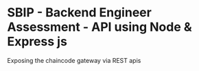 # SBIP - Backend Engineer Assessment - API using Node & Express js

Exposing the chaincode gateway via REST apis
